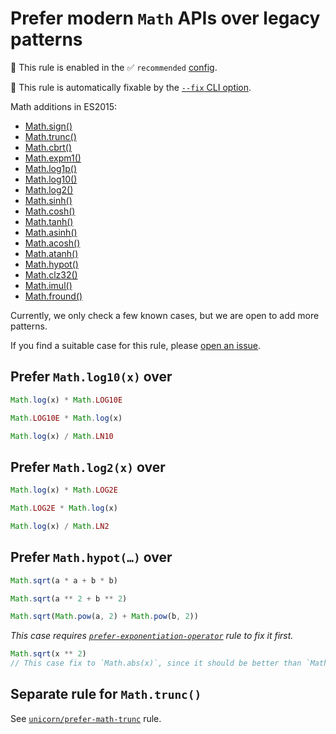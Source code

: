 # Prefer modern `Math` APIs over legacy patterns

💼 This rule is enabled in the ✅ `recommended` [config](https://github.com/sindresorhus/eslint-plugin-unicorn#preset-configs-eslintconfigjs).

🔧 This rule is automatically fixable by the [`--fix` CLI option](https://eslint.org/docs/latest/user-guide/command-line-interface#--fix).

<!-- end auto-generated rule header -->
<!-- Do not manually modify this header. Run: `npm run fix:eslint-docs` -->

Math additions in ES2015:

- [Math.sign()](https://developer.mozilla.org/en-US/docs/Web/JavaScript/Reference/Global_Objects/Math/sign)
- [Math.trunc()](https://developer.mozilla.org/en-US/docs/Web/JavaScript/Reference/Global_Objects/Math/trunc)
- [Math.cbrt()](https://developer.mozilla.org/en-US/docs/Web/JavaScript/Reference/Global_Objects/Math/cbrt)
- [Math.expm1()](https://developer.mozilla.org/en-US/docs/Web/JavaScript/Reference/Global_Objects/Math/expm1)
- [Math.log1p()](https://developer.mozilla.org/en-US/docs/Web/JavaScript/Reference/Global_Objects/Math/log1p)
- [Math.log10()](https://developer.mozilla.org/en-US/docs/Web/JavaScript/Reference/Global_Objects/Math/log10)
- [Math.log2()](https://developer.mozilla.org/en-US/docs/Web/JavaScript/Reference/Global_Objects/Math/log2)
- [Math.sinh()](https://developer.mozilla.org/en-US/docs/Web/JavaScript/Reference/Global_Objects/Math/sinh)
- [Math.cosh()](https://developer.mozilla.org/en-US/docs/Web/JavaScript/Reference/Global_Objects/Math/cosh)
- [Math.tanh()](https://developer.mozilla.org/en-US/docs/Web/JavaScript/Reference/Global_Objects/Math/tanh)
- [Math.asinh()](https://developer.mozilla.org/en-US/docs/Web/JavaScript/Reference/Global_Objects/Math/asinh)
- [Math.acosh()](https://developer.mozilla.org/en-US/docs/Web/JavaScript/Reference/Global_Objects/Math/acosh)
- [Math.atanh()](https://developer.mozilla.org/en-US/docs/Web/JavaScript/Reference/Global_Objects/Math/atanh)
- [Math.hypot()](https://developer.mozilla.org/en-US/docs/Web/JavaScript/Reference/Global_Objects/Math/hypot)
- [Math.clz32()](https://developer.mozilla.org/en-US/docs/Web/JavaScript/Reference/Global_Objects/Math/clz32)
- [Math.imul()](https://developer.mozilla.org/en-US/docs/Web/JavaScript/Reference/Global_Objects/Math/imul)
- [Math.fround()](https://developer.mozilla.org/en-US/docs/Web/JavaScript/Reference/Global_Objects/Math/fround)

Currently, we only check a few known cases, but we are open to add more patterns.

If you find a suitable case for this rule, please [open an issue](https://github.com/sindresorhus/eslint-plugin-unicorn/issues/new?title=%20%60prefer-modern-math-apis%60%20%20change%20request&labels=evaluating).

## Prefer `Math.log10(x)` over

```js
Math.log(x) * Math.LOG10E
```

```js
Math.LOG10E * Math.log(x)
```

```js
Math.log(x) / Math.LN10
```

## Prefer `Math.log2(x)` over

```js
Math.log(x) * Math.LOG2E
```

```js
Math.LOG2E * Math.log(x)
```

```js
Math.log(x) / Math.LN2
```

## Prefer `Math.hypot(…)` over

```js
Math.sqrt(a * a + b * b)
```

```js
Math.sqrt(a ** 2 + b ** 2)
```

```js
Math.sqrt(Math.pow(a, 2) + Math.pow(b, 2))
```

*This case requires [`prefer-exponentiation-operator`](https://eslint.org/docs/latest/rules/prefer-exponentiation-operator) rule to fix it first.*

```js
Math.sqrt(x ** 2)
// This case fix to `Math.abs(x)`, since it should be better than `Math.hypot(x)`
```

## Separate rule for `Math.trunc()`

See [`unicorn/prefer-math-trunc`](./prefer-math-trunc.md) rule.
